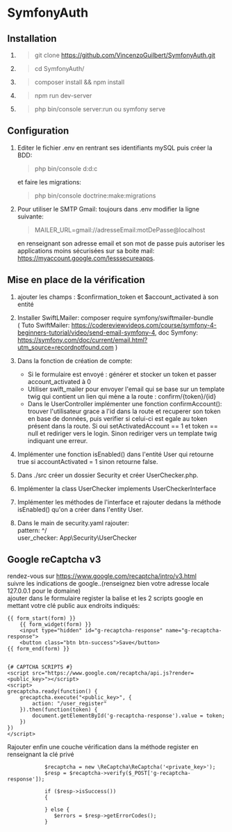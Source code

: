 # SymfonyAuth

## Installation

1) >git clone https://github.com/VincenzoGuilbert/SymfonyAuth.git
2) >cd SymfonyAuth/
3) >composer install && npm install
4) >npm run dev-server
5) >php bin/console server:run  ou  symfony serve

## Configuration

1) Editer le fichier .env en rentrant ses identifiants mySQL puis créer la BDD:
    >php bin/console d:d:c  
    
    et faire les migrations:
    >php bin/console doctrine:make:migrations
    
    
2) Pour utiliser le SMTP Gmail: toujours dans .env modifier la ligne suivante:  
    >MAILER_URL=gmail://adresseEmail:motDePasse@localhost  
    
    en renseignant son adresse email et son mot de passe puis autoriser les applications moins sécurisées sur sa boite mail:
    https://myaccount.google.com/lesssecureapps.
    
## Mise en place de la vérification

1) ajouter les champs : $confirmation_token et $account_activated à son entité  

2) Installer SwiftLMailer:  composer require symfony/swiftmailer-bundle  
    ( Tuto SwiftMailer: https://codereviewvideos.com/course/symfony-4-beginners-tutorial/video/send-email-symfony-4, 
        doc Symfony: https://symfony.com/doc/current/email.html?utm_source=recordnotfound.com )
3) Dans la fonction de création de compte:
   - Si le formulaire est envoyé : générer et stocker un token et passer account_activated à 0
   - Utiliser swift_mailer pour envoyer l'email qui se base sur un template twig qui contient un lien qui mène a la route :                  confirm/{token}/{id}
   - Dans le UserController implémenter une fonction confirmAccount(): trouver l'utilisateur grace a l'id dans la route et recuperer son        token en base de données,
        puis verifier si celui-ci est egale au token présent dans la route. Si oui setActivatedAccount == 1 et token == null et                 rediriger vers le login. Sinon rediriger vers un template twig indiquant une erreur.
8) Implémenter une fonction isEnabled() dans l'entité User qui retourne true si accountActivated = 1 sinon retourne false.
9) Dans ./src créer un dossier Security et créer UserChecker.php. 
10) Implémenter la class UserChecker implements UserCheckerInterface
11) Implémenter les méthodes de l'interface et rajouter dedans la méthode isEnabled() qu'on a créer dans l'entity User.
12) Dans le main de security.yaml rajouter:  
    pattern: ^/  
    user_checker: App\Security\UserChecker

## Google reCaptcha v3

rendez-vous sur https://www.google.com/recaptcha/intro/v3.html  
suivre les indications de google..(renseignez bien votre adresse locale 127.0.0.1 pour le domaine)  
ajouter dans le formulaire register la balise et les 2 scripts google en mettant votre clé public aux endroits indiqués:
```
{{ form_start(form) }}
    {{ form_widget(form) }}
    <input type="hidden" id="g-recaptcha-response" name="g-recaptcha-response">
    <button class="btn btn-success">Save</button>
{{ form_end(form) }}


{# CAPTCHA SCRIPTS #}
<script src="https://www.google.com/recaptcha/api.js?render=<public_key>"></script>
<script>
grecaptcha.ready(function() {
    grecaptcha.execute("<public_key>", {
        action: "/user_register"
    }).then(function(token) {
        document.getElementById('g-recaptcha-response').value = token;
    })
})
</script>

```  

Rajouter enfin une couche vérification dans la méthode register en renseignant la clé privé  
```
            $recaptcha = new \ReCaptcha\ReCaptcha('<private_key>');
            $resp = $recaptcha->verify($_POST['g-recaptcha-response']);

            if ($resp->isSuccess()) 
            {
            
            } else {
               $errors = $resp->getErrorCodes();
            }

```
